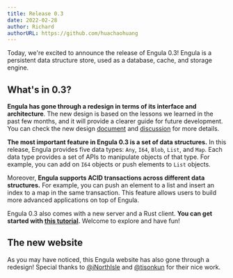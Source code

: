```yaml
---
title: Release 0.3
date: 2022-02-28
author: Richard
authorURL: https://github.com/huachaohuang
---
```


Today, we're excited to announce the release of Engula 0.3! Engula is a persistent data structure store, used as a database, cache, and storage engine.

## What's in 0.3?

**Engula has gone through a redesign in terms of its interface and architecture**. The new design is based on the lessons we learned in the past few months, and it will provide a clearer guide for future development. You can check the new design [document][document] and [discussion][discussion] for more details. 

[document]: https://github.com/engula/engula/blob/main/docs/design.md
[discussion]: https://github.com/engula/engula/discussions/358

**The most important feature in Engula 0.3 is a set of data structures.** In this release, Engula provides five data types: `Any`, `I64`, `Blob`, `List`, and `Map`. Each data type provides a set of APIs to manipulate objects of that type. For example, you can add on `I64` objects or push elements to `List` objects.

Moreover, **Engula supports ACID transactions across different data structures.** For example, you can push an element to a list and insert an index to a map in the same transaction. This feature allows users to build more advanced applications on top of Engula.

Engula 0.3 also comes with a new server and a Rust client. **You can get started with [this tutorial](blog/tutorial-0.3).** Welcome to explore and have fun!

## The new website

As you may have noticed, this Engula website has also gone through a redesign! Special thanks to [@iNorthIsle][iNorthIsle] and [@tisonkun][tisonkun] for their nice work.

[iNorthIsle]: https://github.com/iNorthIsle
[tisonkun]: https://github.com/tisonkun